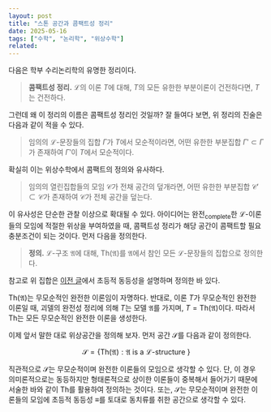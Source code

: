 ```yaml
---
layout: post
title: "스톤 공간과 콤팩트성 정리"
date: 2025-05-16
tags: ["수학", "논리학", "위상수학"]
related:
---
```


다음은 학부 수리논리학의 유명한 정리이다.

> **콤팩트성 정리.** $\mathcal{L}$의 이론 $T$에 대해, $T$의 모든 유한한 부분이론이 건전하다면, $T$는 건전하다.

그런데 왜 이 정리의 이름은 콤팩트성 정리인 것일까? 잘 들여다 보면, 위 정리의 진술은 다음과 같이 적을 수 있다.

> 임의의 $\mathcal{L}$-문장들의 집합 $\Gamma$가 $T$에서 모순적이라면, 어떤 유한한 부분집합 $\Gamma' \subset \Gamma$가 존재하여 $\Gamma'$이 $T$에서 모순적이다.

확실히 이는 위상수학에서 콤팩트의 정의와 유사하다.

> 임의의 열린집합들의 모임 $\mathcal{C}$가 전채 공간의 덮개라면, 어떤 유한한 부분집합 $\mathcal{C}' \subset \mathcal{C}$가 존재하여 $\mathcal{C}$가 전체 공간을 덮는다.

이 유사성은 단순한 관찰 이상으로 확대될 수 있다. 아이디어는 완전<sub>complete</sub>한 $\mathcal{L}$-이론들의 모임에 적절한 위상을 부여하였을 때, 콤팩트성 정리가 해당 공간이 콤팩트할 필요충분조건이 되는 것이다. 먼저 다음을 정의한다.

> **정의.** $\mathcal{L}$-구조 $\mathfrak{A}$에 대해, $\mathrm{Th}(\mathfrak{A})$를 $\mathfrak{A}$에서 참인 모든 $\mathcal{L}$-문장들의 집합으로 정의한다.

참고로 위 집합은 [이전 글](https://dimenerno.github.io/2025/05/01/elementary-embedding/)에서 초등적 동등성을 설명하며 정의한 바 있다.

$\mathrm{Th}(\mathfrak{A})$는 무모순적인 완전한 이론임이 자명하다. 반대로, 이론 $T$가 무모순적인 완전한 이론일 때, 괴델의 완전성 정리에 의해 $T$는 모델 $\mathfrak{A}$를 가지며, $T = \mathrm{Th}(\mathfrak{A})$이다. 따라서 $\mathrm{Th}$는 모든 무모순적인 완전한 이론을 생성한다.

이제 앞서 말한 대로 위상공간을 정의해 보자. 먼저 공간 $\mathcal{S}$를 다음과 같이 정의한다.

$$
\mathcal{S} = \{ \mathrm{Th}(\mathfrak{A}) : \mathfrak{A}\text{ is a $\mathcal{L}$-structure } \}
$$

직관적으로 $\mathcal{S}$는 무모순적이며 완전한 이론들의 모임으로 생각할 수 있다. 단, 이 경우 의미론적으로는 동등하지만 형태론적으로 상이한 이론들이 중복해서 들어가기 때문에 서술한 바와 같이 $\mathrm{Th}$를 활용하여 정의하는 것이다. 또는, $\mathcal{S}$는 무모순적이며 완전한 이론들의 모임에 초등적 동등성 $\equiv$를 토대로 동치류를 취한 공간으로 생각할 수 있다.
